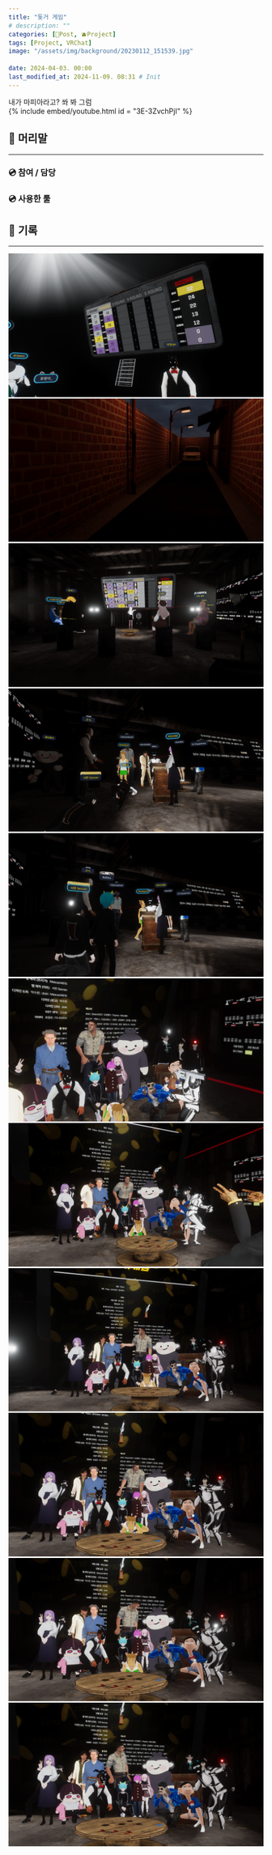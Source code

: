 ```yaml
---
title: "돚거 게임"
# description: ""
categories: [📀Post, 🫐Project]
tags: [Project, VRChat]
image: "/assets/img/background/20230112_151539.jpg"

date: 2024-04-03. 00:00
last_modified_at: 2024-11-09. 08:31 # Init
---
```


내가 마피아라고? 쏴 봐 그럼  
{% include embed/youtube.html id = "3E-3ZvchPjI" %}

## 📀 머리말

---

### 💿 참여 / 담당

### 💿 사용한 툴

## 📀 기록

---

![231130_212639](/assets/project/Thief_Game/231130_212639.png)
![231216_222805](/assets/project/Thief_Game/231216_222805.png)
![240131_232028](/assets/project/Thief_Game/240131_232028.png)
![240403_234314](/assets/project/Thief_Game/240403_234314.png)
![240403_234316](/assets/project/Thief_Game/240403_234316.png)
![240403_234458](/assets/project/Thief_Game/240403_234458.png)
![240403_234459](/assets/project/Thief_Game/240403_234459.png)
![240403_234502](/assets/project/Thief_Game/240403_234502.png)
![240403_234504](/assets/project/Thief_Game/240403_234504.png)
![240403_234506](/assets/project/Thief_Game/240403_234506.png)
![240403_234510](/assets/project/Thief_Game/240403_234510.png)
